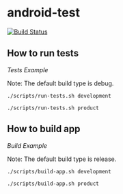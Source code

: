 # android-test

[![Build Status](https://travis-ci.com/eclipsegst/android-test.svg?branch=master)](https://travis-ci.com/eclipsegst/android-test)

## How to run tests
*Tests Example*

Note: The default build type is debug.

`./scripts/run-tests.sh development`

`./scripts/run-tests.sh product`

## How to build app
*Build Example*

Note: The default build type is release.

`./scripts/build-app.sh development`

`./scripts/build-app.sh product`
